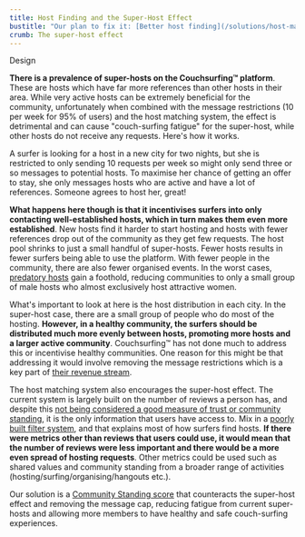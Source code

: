 ```yaml
---
title: Host Finding and the Super-Host Effect
bustitle: "Our plan to fix it: [Better host finding](/solutions/host-matching)"
crumb: The super-host effect
---
```


<span class="tag is-warning is-large">Design</span>

**There is a prevalence of super-hosts on the Couchsurfing&#8482; platform**. These are hosts which have far more references than other hosts in their area. While very active hosts can be extremely beneficial for the community, unfortunately when combined with the message restrictions (10 per week for 95% of users) and the host matching system, the effect is detrimental and can cause "couch-surfing fatigue" for the super-host, while other hosts do not receive any requests. Here's how it works.

A surfer is looking for a host in a new city for two nights, but she is restricted to only sending 10 requests per week so might only send three or so messages to potential hosts. To maximise her chance of getting an offer to stay, she only messages hosts who are active and have a lot of references. Someone agrees to host her, great!

**What happens here though is that it incentivises surfers into only contacting well-established hosts, which in turn makes them even more established**. New hosts find it harder to start hosting and hosts with fewer references drop out of the community as they get few requests. The host pool shrinks to just a small handful of super-hosts. Fewer hosts results in fewer surfers being able to use the platform. With fewer people in the community, there are also fewer organised events. In the worst cases, [predatory hosts](/issues/creeps-and-freeloaders) gain a foothold, reducing communities to only a small group of male hosts who almost exclusively host attractive women.

What's important to look at here is the host distribution in each city. In the super-host case, there are a small group of people who do most of the hosting. **However, in a healthy community, the surfers should be distributed much more evenly between hosts, promoting more hosts and a larger active community**. Couchsurfing&#8482; has not done much to address this or incentivise healthy communities. One reason for this might be that addressing it would involve removing the message restrictions which is a key part of [their revenue stream](/issues/profit-and-incentives).

The host matching system also encourages the super-host effect. The current system is largely built on the number of reviews a person has, and despite this [not being considered a good measure of trust or community standing](/issues/reviews), it is the only information that users have access to. Mix in a [poorly built filter system](/issues/the-build), and that explains most of how surfers find hosts. **If there were metrics other than reviews that users could use, it would mean that the number of reviews were less important and there would be a more even spread of hosting requests**. Other metrics could be used such as shared values and community standing from a broader range of activities (hosting/surfing/organising/hangouts etc.).

Our solution is a [Community Standing score](/solutions/reviews) that counteracts the super-host effect and removing the message cap, reducing fatigue from current super-hosts and allowing more members to have healthy and safe couch-surfing experiences.
